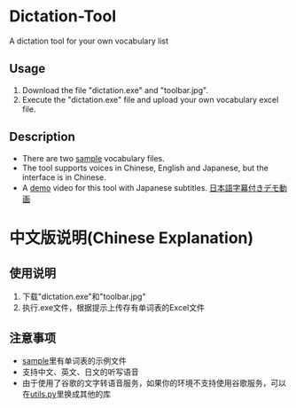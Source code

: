 # Dictation-Tool
A dictation tool for your own vocabulary list

## Usage
1. Download the file "dictation.exe" and "toolbar.jpg".
2. Execute the "dictation.exe" file and upload your own vocabulary excel file.

## Description
- There are two [sample](https://github.com/GrayNiwako/Dictation-Tool/tree/master/sample) vocabulary files.
- The tool supports voices in Chinese, English and Japanese, but the interface is in Chinese.
- A [demo](https://youtu.be/0lH_0pBow-k) video for this tool with Japanese subtitles. [日本語字幕付きデモ動画](https://youtu.be/0lH_0pBow-k)


# 中文版说明(Chinese Explanation)

## 使用说明
1. 下载"dictation.exe"和"toolbar.jpg"
2. 执行.exe文件，根据提示上传存有单词表的Excel文件

## 注意事项
- [sample](https://github.com/GrayNiwako/Dictation-Tool/tree/master/sample)里有单词表的示例文件
- 支持中文、英文、日文的听写语音
- 由于使用了谷歌的文字转语音服务，如果你的环境不支持使用谷歌服务，可以在[utils.py](https://github.com/GrayNiwako/Dictation-Tool/blob/master/code/utils.py)里换成其他的库
